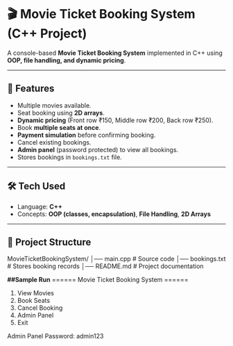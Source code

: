 # 🎬 Movie Ticket Booking System (C++ Project)

A console-based **Movie Ticket Booking System** implemented in C++ using **OOP, file handling, and dynamic pricing**.

---

## 🚀 Features
- Multiple movies available.
- Seat booking using **2D arrays**.
- **Dynamic pricing** (Front row ₹150, Middle row ₹200, Back row ₹250).
- Book **multiple seats at once**.
- **Payment simulation** before confirming booking.
- Cancel existing bookings.
- **Admin panel** (password protected) to view all bookings.
- Stores bookings in `bookings.txt` file.

---

## 🛠️ Tech Used
- Language: **C++**
- Concepts: **OOP (classes, encapsulation)**, **File Handling**, **2D Arrays**

---

## 📂 Project Structure
MovieTicketBookingSystem/
│── main.cpp # Source code
│── bookings.txt # Stores booking records
│── README.md # Project documentation

**##Sample Run**
====== Movie Ticket Booking System ======
1. View Movies
2. Book Seats
3. Cancel Booking
4. Admin Panel
5. Exit

Admin Panel
Password: admin123
